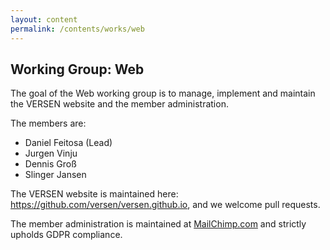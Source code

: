 ```yaml
---
layout: content
permalink: /contents/works/web
---
```


## Working Group: Web

The goal of the Web working group is to manage, implement and maintain the VERSEN website and the member administration.

The members are:

* Daniel Feitosa (Lead)
* Jurgen Vinju
* Dennis Groß
* Slinger Jansen

The VERSEN website is maintained here: <https://github.com/versen/versen.github.io>, and we welcome pull requests.

The member administration is maintained at [MailChimp.com](http://www.mailchimp.com) and strictly upholds GDPR compliance.
